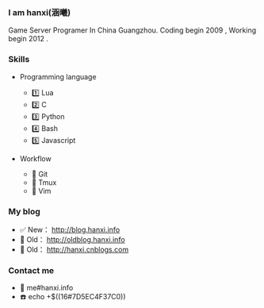 ### I am hanxi(涵曦)

Game Server Programer In China Guangzhou. Coding begin 2009 , Working begin 2012 .

### Skills

- Programming language
  - :one: Lua
  - :two: C
  - :three: Python
  - :four: Bash
  - :five: Javascript

- Workflow
  - :large_blue_circle: Git
  - :large_blue_circle: Tmux
  - :large_blue_circle: Vim

### My blog

- :white_check_mark: New： http://blog.hanxi.info
- :underage: Old： http://oldblog.hanxi.info
- :underage: Old： http://hanxi.cnblogs.com

### Contact me

- :email: me#hanxi.info
- :phone: echo +$((16#7D5EC4F37C0))
